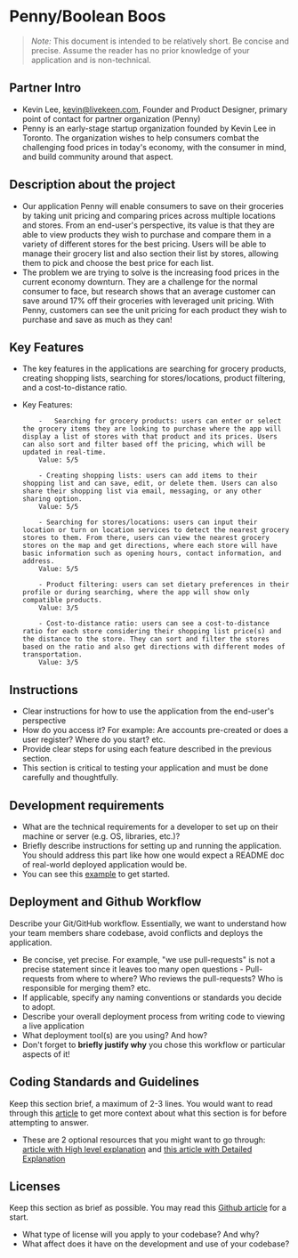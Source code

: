 # Penny/Boolean Boos

> _Note:_ This document is intended to be relatively short. Be concise and precise. Assume the reader has no prior knowledge of your application and is non-technical.
> ​

## Partner Intro

-   Kevin Lee, kevin@livekeen.com, Founder and Product Designer, primary point of contact for partner organization (Penny)
-   Penny is an early-stage startup organization founded by Kevin Lee in Toronto. The organization wishes to help consumers combat the challenging food prices in today's economy, with the consumer in mind, and build community around that aspect.

## Description about the project

-   Our application Penny will enable consumers to save on their groceries by taking unit pricing and comparing prices across multiple locations and stores. From an end-user's perspective, its value is that they are able to view products they wish to purchase and compare them in a variety of different stores for the best pricing. Users will be able to manage their grocery list and also section their list by stores, allowing them to pick and choose the best price for each list.
-   The problem we are trying to solve is the increasing food prices in the current economy downturn. They are a challenge for the normal consumer to face, but research shows that an average customer can save around 17% off their groceries with leveraged unit pricing. With Penny, customers can see the unit pricing for each product they wish to purchase and save as much as they can!
    ​

## Key Features

-   The key features in the applications are searching for grocery products, creating shopping lists, searching for stores/locations, product filtering, and a cost-to-distance ratio.
-   Key Features:

            -   Searching for grocery products: users can enter or select the grocery items they are looking to purchase where the app will display a list of stores with that product and its prices. Users can also sort and filter based off the pricing, which will be updated in real-time.
            Value: 5/5

            - Creating shopping lists: users can add items to their shopping list and can save, edit, or delete them. Users can also share their shopping list via email, messaging, or any other sharing option.
            Value: 5/5

            - Searching for stores/locations: users can input their location or turn on location services to detect the nearest grocery stores to them. From there, users can view the nearest grocery stores on the map and get directions, where each store will have basic information such as opening hours, contact information, and address.
            Value: 5/5

            - Product filtering: users can set dietary preferences in their profile or during searching, where the app will show only compatible products.
            Value: 3/5

            - Cost-to-distance ratio: users can see a cost-to-distance ratio for each store considering their shopping list price(s) and the distance to the store. They can sort and filter the stores based on the ratio and also get directions with different modes of transportation.
            Value: 3/5

## Instructions

-   Clear instructions for how to use the application from the end-user's perspective
-   How do you access it? For example: Are accounts pre-created or does a user register? Where do you start? etc.
-   Provide clear steps for using each feature described in the previous section.
-   This section is critical to testing your application and must be done carefully and thoughtfully.

## Development requirements

-   What are the technical requirements for a developer to set up on their machine or server (e.g. OS, libraries, etc.)?
-   Briefly describe instructions for setting up and running the application. You should address this part like how one would expect a README doc of real-world deployed application would be.
-   You can see this [example](https://github.com/alichtman/shallow-backup#readme) to get started.

## Deployment and Github Workflow

Describe your Git/GitHub workflow. Essentially, we want to understand how your team members share codebase, avoid conflicts and deploys the application.
​

-   Be concise, yet precise. For example, "we use pull-requests" is not a precise statement since it leaves too many open questions - Pull-requests from where to where? Who reviews the pull-requests? Who is responsible for merging them? etc.
-   If applicable, specify any naming conventions or standards you decide to adopt.
-   Describe your overall deployment process from writing code to viewing a live application
-   What deployment tool(s) are you using? And how?
-   Don't forget to **briefly justify why** you chose this workflow or particular aspects of it!

## Coding Standards and Guidelines

Keep this section brief, a maximum of 2-3 lines. You would want to read through this [article](https://www.geeksforgeeks.org/coding-standards-and-guidelines/) to get more context about what this section is for before attempting to answer.

-   These are 2 optional resources that you might want to go through: [article with High level explanation](https://blog.codacy.com/coding-standards-what-are-they-and-why-do-you-need-them/) and [this article with Detailed Explanation](https://google.github.io/styleguide/)
    ​

## Licenses

Keep this section as brief as possible. You may read this [Github article](https://help.github.com/en/github/creating-cloning-and-archiving-repositories/licensing-a-repository) for a start.
​

-   What type of license will you apply to your codebase? And why?
-   What affect does it have on the development and use of your codebase?
